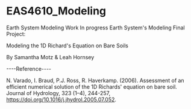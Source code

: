 # EAS4610_Modeling
Earth System Modeling Work
In progress Earth System's Modeling Final Project:

Modeling the 1D Richard's Equation on Bare Soils

By Samantha Motz & Leah Hornsey


----Reference----

N. Varado, I. Braud, P.J. Ross, R. Haverkamp. (2006). 
Assessment of an efficient numerical solution of the 1D Richards' equation on bare soil.
Journal of Hydrology, 323 (1–4), 244-257, https://doi.org/10.1016/j.jhydrol.2005.07.052.
